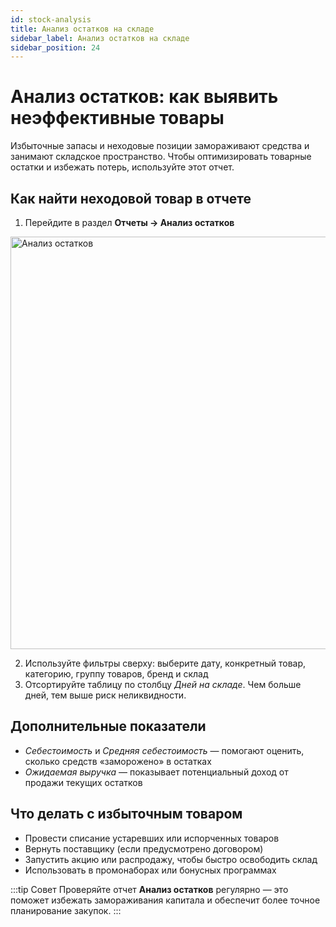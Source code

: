 ```yaml
---
id: stock-analysis
title: Анализ остатков на складе
sidebar_label: Анализ остатков на складе
sidebar_position: 24
---
```

# Анализ остатков: как выявить неэффективные товары
Избыточные запасы и неходовые позиции замораживают средства и занимают складское пространство. Чтобы оптимизировать товарные остатки и избежать потерь, используйте этот отчет.

## Как найти неходовой товар в отчете
1. Перейдите в раздел **Отчеты → Анализ остатков**

<img src="/img/knowledge/reports/stock-analysis.png" alt="Анализ остатков" width="660" />

2. Используйте фильтры сверху: выберите дату, конкретный товар, категорию, группу товаров, бренд и склад
3. Отсортируйте таблицу по столбцу *Дней на складе*. Чем больше дней, тем выше риск неликвидности.

## Дополнительные показатели
 - *Себестоимость* и *Средняя себестоимость* — помогают оценить, сколько средств «заморожено» в остатках
 - *Ожидаемая выручка* — показывает потенциальный доход от продажи текущих остатков

## Что делать с избыточным товаром
 - Провести списание устаревших или испорченных товаров
 - Вернуть поставщику (если предусмотрено договором)
 - Запустить акцию или распродажу, чтобы быстро освободить склад
 - Использовать в промонаборах или бонусных программах

:::tip Совет
Проверяйте отчет **Анализ остатков** регулярно — это поможет избежать замораживания капитала и обеспечит более точное планирование закупок.
:::